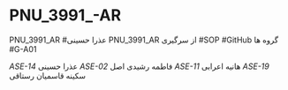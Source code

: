 # PNU_3991_-AR
PNU_3991_AR
#عذرا حسینی
PNU_3991_AR
از سرگیری
#SOP
#GitHub
گروه ها
#G-A01

_ASE-14_ عذرا حسینی 
_ASE-02_ فاطمه رشیدی اصل
_ASE-11_ هانیه اعرابی
_ASE-19_  سکینه قاسمیان رستاقی

